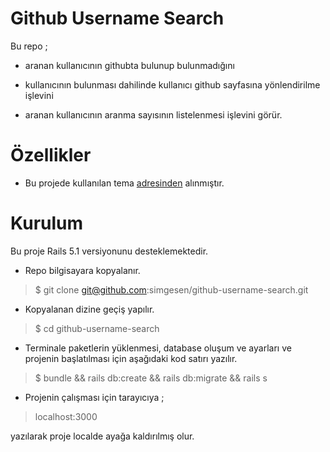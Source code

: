 # Github Username Search

Bu repo ;

- aranan kullanıcının githubta bulunup bulunmadığını 

- kullanıcının bulunması dahilinde kullanıcı github sayfasına yönlendirilme işlevini 

- aranan kullanıcının aranma sayısının listelenmesi işlevini görür.

# Özellikler

- Bu projede kullanılan tema [adresinden](http://www.layoutit.com/build) alınmıştır.


# Kurulum

Bu proje Rails 5.1 versiyonunu desteklemektedir.


- Repo bilgisayara kopyalanır.

> $ git clone git@github.com:simgesen/github-username-search.git


- Kopyalanan dizine geçiş yapılır.

> $ cd github-username-search


- Terminale paketlerin yüklenmesi, database oluşum ve ayarları ve projenin başlatılması için aşağıdaki kod satırı yazılır.

> $ bundle && rails db:create && rails db:migrate && rails s 


- Projenin çalışması için tarayıcıya ;

> localhost:3000 

yazılarak proje localde ayağa kaldırılmış olur.

